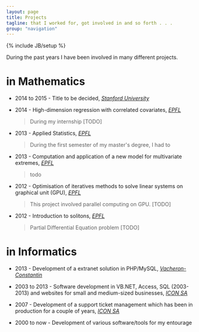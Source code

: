 ```yaml
---
layout: page
title: Projects
tagline: that I worked for, got involved in and so forth . . . 
group: "navigation"
---
```

{% include JB/setup %}

During the past years I have been involved in many different projects. 

# in Mathematics

* 2014 to 2015 - Title to be decided, _[Stanford University](http://www.stanford.edu)_

* 2014 - High-dimension regression with correlated covariates, _[EPFL](http://www.epfl.ch)_

	> During my internship [TODO]
	
* 2013 - Applied Statistics, _[EPFL](http://www.epfl.ch)_

	> During the first semester of my master's degree, I had to  

* 2013 - Computation and application of a new model for multivariate extremes, _[EPFL](http://www.epfl.ch)_

	> todo
	
* 2012 - Optimisation of iteratives methods to solve linear systems on graphical unit (GPU), _[EPFL](http://www.epfl.ch)_

	> This project involved parallel computing on GPU. [TODO]
	
* 2012 - Introduction to solitons, _[EPFL](http://www.epfl.ch)_

	> Partial Differential Equation problem [TODO]



# in Informatics

* 2013 - Development of a extranet solution in PHP/MySQL, _[Vacheron-Constantin](http://www.vacheron-constantin.com)_

* 2003 to 2013 - Software development in VB.NET, Access, SQL (2003-2013) and websites for small and medium-sized businesses, _[ICON SA](http://www.iconsa.ch)_


* 2007 - Development of a support ticket management which has been in production for a couple of years, _[ICON SA](http://www.iconsa.ch)_


* 2000 to now - Development of various software/tools for my entourage